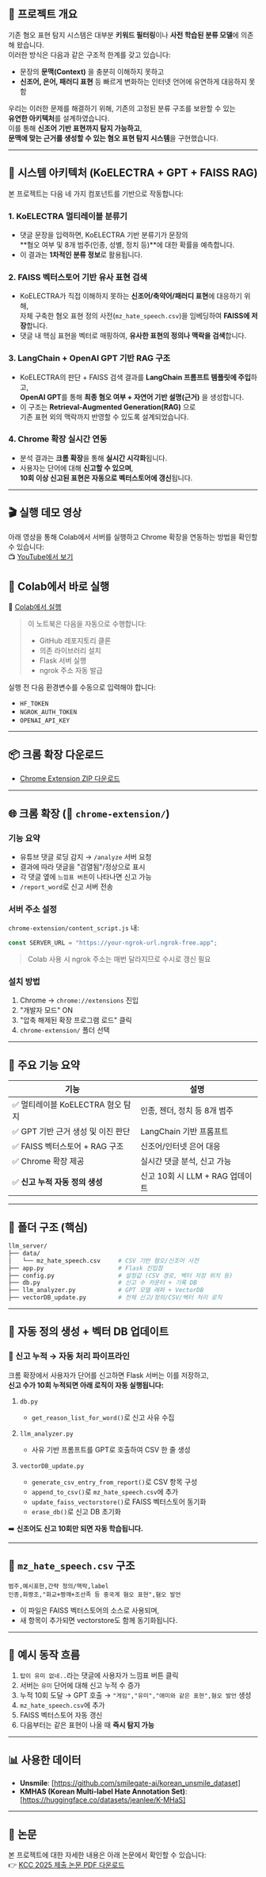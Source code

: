 ## 🐶 프로젝트 개요

기존 혐오 표현 탐지 시스템은 대부분 **키워드 필터링**이나  **사전 학습된 분류 모델**에 의존해 왔습니다.  
이러한 방식은 다음과 같은 구조적 한계를 갖고 있습니다:

- 문장의 **문맥(Context)** 을 충분히 이해하지 못하고  
- **신조어, 은어, 패러디 표현** 등 빠르게 변화하는 인터넷 언어에 유연하게 대응하지 못함

우리는 이러한 문제를 해결하기 위해, 기존의 고정된 분류 구조를 보완할 수 있는  
**유연한 아키텍처**를 설계하였습니다.  
이를 통해 **신조어 기반 표현까지 탐지 가능하고**,  
**문맥에 맞는 근거를 생성할 수 있는 혐오 표현 탐지 시스템**을 구현했습니다.

---

## 🧩 시스템 아키텍처 (KoELECTRA + GPT + FAISS RAG)

본 프로젝트는 다음 네 가지 컴포넌트를 기반으로 작동합니다:

### 1. KoELECTRA 멀티레이블 분류기
- 댓글 문장을 입력하면, KoELECTRA 기반 분류기가 문장의  
  **혐오 여부 및 8개 범주(인종, 성별, 정치 등)**에 대한 확률을 예측합니다.
- 이 결과는 **1차적인 분류 정보**로 활용됩니다.

### 2. FAISS 벡터스토어 기반 유사 표현 검색
- KoELECTRA가 직접 이해하지 못하는 **신조어/축약어/패러디 표현**에 대응하기 위해,  
  자체 구축한 혐오 표현 정의 사전(`mz_hate_speech.csv`)을 임베딩하여 **FAISS에 저장**합니다.
- 댓글 내 핵심 표현을 벡터로 매핑하여, **유사한 표현의 정의나 맥락을 검색**합니다.

### 3. LangChain + OpenAI GPT 기반 RAG 구조
- KoELECTRA의 판단 + FAISS 검색 결과를 **LangChain 프롬프트 템플릿에 주입**하고,  
  **OpenAI GPT**를 통해 **최종 혐오 여부 + 자연어 기반 설명(근거)** 을 생성합니다.
- 이 구조는 **Retrieval-Augmented Generation(RAG)** 으로  
  기존 표현 외의 맥락까지 반영할 수 있도록 설계되었습니다.

### 4. Chrome 확장 실시간 연동
- 분석 결과는 **크롬 확장**을 통해 **실시간 시각화**됩니다.  
- 사용자는 단어에 대해 **신고할 수 있으며**,  
  **10회 이상 신고된 표현은 자동으로 벡터스토어에 갱신**됩니다.

---

## 🎬 실행 데모 영상

아래 영상을 통해 Colab에서 서버를 실행하고 Chrome 확장을 연동하는 방법을 확인할 수 있습니다:  
📺 [YouTube에서 보기](https://www.youtube.com/watch?v=T04p52aCoCc)

## 🚀 Colab에서 바로 실행

📎 [Colab에서 실행](https://colab.research.google.com/github/hatedogs/hatedog/blob/main/run.ipynb)

> 이 노트북은 다음을 자동으로 수행합니다:
> - GitHub 레포지토리 클론
> - 의존 라이브러리 설치
> - Flask 서버 실행
> - ngrok 주소 자동 발급

실행 전 다음 환경변수를 수동으로 입력해야 합니다:
- `HF_TOKEN`
- `NGROK_AUTH_TOKEN`
- `OPENAI_API_KEY`

---

## 📦 크롬 확장 다운로드 

- [Chrome Extension ZIP 다운로드](https://github.com/hatedogs/hatedog/releases/download/chrome-extension/chrome-extension.zip)

---

## 🌐 크롬 확장 (📁 `chrome-extension/`)

### 기능 요약

- 유튜브 댓글 로딩 감지 → `/analyze` 서버 요청
- 결과에 따라 댓글을 "검열됨"/정상으로 표시
- 각 댓글 옆에 `느낌표 버튼`이 나타나면 신고 가능
- `/report_word`로 신고 서버 전송

### 서버 주소 설정

`chrome-extension/content_script.js` 내:

```js
const SERVER_URL = "https://your-ngrok-url.ngrok-free.app";
```

> Colab 사용 시 ngrok 주소는 매번 달라지므로 수시로 갱신 필요

### 설치 방법

1. Chrome → `chrome://extensions` 진입
2. "개발자 모드" ON
3. "압축 해제된 확장 프로그램 로드" 클릭
4. `chrome-extension/` 폴더 선택

---


## 🧠 주요 기능 요약

| 기능 | 설명 |
|------|------|
| ✅ 멀티레이블 KoELECTRA 혐오 탐지 | 인종, 젠더, 정치 등 8개 범주 |
| ✅ GPT 기반 근거 생성 및 이진 판단 | LangChain 기반 프롬프트 |
| ✅ FAISS 벡터스토어 + RAG 구조 | 신조어/인터넷 은어 대응 |
| ✅ Chrome 확장 제공 | 실시간 댓글 분석, 신고 가능 |
| ✅ **신고 누적 자동 정의 생성** | 신고 10회 시 LLM + RAG 업데이트 |

---

## 📂 폴더 구조 (핵심)

```bash
llm_server/
├── data/
│   └── mz_hate_speech.csv     # CSV 기반 혐오/신조어 사전
├── app.py                     # Flask 진입점
├── config.py                  # 설정값 (CSV 경로, 벡터 저장 위치 등)
├── db.py                      # 신고 수 카운터 + 기록 DB
├── llm_analyzer.py            # GPT 모델 래퍼 + VectorDB
├── vectorDB_update.py         # 전체 신고/정의/CSV/벡터 처리 로직
```

---

## 📌 자동 정의 생성 + 벡터 DB 업데이트

### 🚨 신고 누적 → 자동 처리 파이프라인

크롬 확장에서 사용자가 단어를 신고하면 Flask 서버는 이를 저장하고,  
**신고 수가 10회 누적되면 아래 로직이 자동 실행됩니다:**

1. `db.py`  
   - `get_reason_list_for_word()`로 신고 사유 수집

2. `llm_analyzer.py`  
   - 사유 기반 프롬프트를 GPT로 호출하여 CSV 한 줄 생성

3. `vectorDB_update.py`  
   - `generate_csv_entry_from_report()`로 CSV 항목 구성  
   - `append_to_csv()`로 `mz_hate_speech.csv`에 추가  
   - `update_faiss_vectorstore()`로 FAISS 벡터스토어 동기화  
   - `erase_db()`로 신고 DB 초기화

➡️ **신조어도 신고 10회만 되면 자동 학습됩니다.**

---

## 🧠 `mz_hate_speech.csv` 구조

```csv
범주,예시표현,간략 정의/맥락,label
인종,화짱조,"화교+짱깨+조선족 등 중국계 혐오 표현",혐오 발언
```

- 이 파일은 FAISS 벡터스토어의 소스로 사용되며,
- 새 항목이 추가되면 vectorstore도 함께 동기화됩니다.

---

## 📎 예시 동작 흐름

1. `탑이 유미 없네..`라는 댓글에 사용자가 느낌표 버튼 클릭  
2. 서버는 `유미` 단어에 대해 신고 누적 수 증가  
3. 누적 10회 도달 → GPT 호출 → `"게임","유미","애미와 같은 표현",혐오 발언` 생성  
4. `mz_hate_speech.csv`에 추가  
5. FAISS 벡터스토어 자동 갱신  
6. 다음부터는 같은 표현이 나올 때 **즉시 탐지 가능**

---


## 📊 사용한 데이터

- **Unsmile**: [https://github.com/smilegate-ai/korean_unsmile_dataset]
- **KMHAS (Korean Multi-label Hate Annotation Set)**: [https://huggingface.co/datasets/jeanlee/K-MHaS]

---

## 📄 논문 

본 프로젝트에 대한 자세한 내용은 아래 논문에서 확인할 수 있습니다:  
👉 [KCC 2025 제출 논문 PDF 다운로드](https://github.com/hatedogs/hatedog/releases/download/paper/KCC_2025_paper.pdf)

